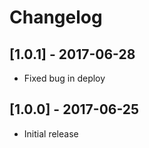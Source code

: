 # Changelog

## [1.0.1] - 2017-06-28

- Fixed bug in deploy

## [1.0.0] - 2017-06-25

- Initial release
